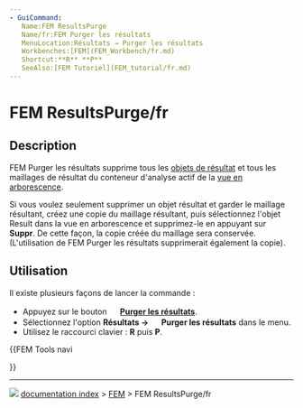 ```yaml
---
- GuiCommand:
   Name:FEM ResultsPurge
   Name/fr:FEM Purger les résultats
   MenuLocation:Résultats → Purger les résultats
   Workbenches:[FEM](FEM_Workbench/fr.md)
   Shortcut:**R** **P**
   SeeAlso:[FEM Tutoriel](FEM_tutorial/fr.md)
---
```


# FEM ResultsPurge/fr

## Description

FEM Purger les résultats supprime tous les [objets de résultat](FEM_ResultShow/fr.md) et tous les maillages de résultat du conteneur d\'analyse actif de la [vue en arborescence](Tree_view/fr.md).

Si vous voulez seulement supprimer un objet résultat et garder le maillage résultant, créez une copie du maillage résultant, puis sélectionnez l\'objet Result dans la vue en arborescence et supprimez-le en appuyant sur **Suppr**. De cette façon, la copie créée du maillage sera conservée. (L\'utilisation de FEM Purger les résultats supprimerait également la copie).



## Utilisation

Il existe plusieurs façons de lancer la commande :

-   Appuyez sur le bouton **<img src="images/FEM_ResultsPurge.svg" width=16px> [Purger les résultats](FEM_ResultsPurge/fr.md)**.
-   Sélectionnez l\'option **Résultats → <img src="images/FEM_ResultsPurge.svg" width=16px> Purger les résultats** dans le menu.
-   Utilisez le raccourci clavier : **R** puis **P**.





{{FEM Tools navi

}}



---
![](images/Button_right.svg) [documentation index](../README.md) > [FEM](Category_FEM.md) > FEM ResultsPurge/fr
